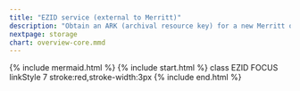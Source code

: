```yaml
---
title: "EZID service (external to Merritt)"
description: "Obtain an ARK (archival resource key) for a new Merritt object from the EZID service"
nextpage: storage
chart: overview-core.mmd
---
```

{% include mermaid.html %}
{% include start.html %}
  class EZID FOCUS
  linkStyle 7 stroke:red,stroke-width:3px
{% include end.html %}
